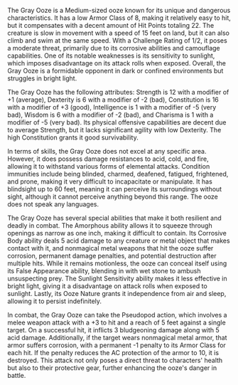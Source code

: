 The Gray Ooze is a Medium-sized ooze known for its unique and dangerous characteristics. It has a low Armor Class of 8, making it relatively easy to hit, but it compensates with a decent amount of Hit Points totaling 22. The creature is slow in movement with a speed of 15 feet on land, but it can also climb and swim at the same speed. With a Challenge Rating of 1/2, it poses a moderate threat, primarily due to its corrosive abilities and camouflage capabilities. One of its notable weaknesses is its sensitivity to sunlight, which imposes disadvantage on its attack rolls when exposed. Overall, the Gray Ooze is a formidable opponent in dark or confined environments but struggles in bright light.

The Gray Ooze has the following attributes: Strength is 12 with a modifier of +1 (average), Dexterity is 6 with a modifier of -2 (bad), Constitution is 16 with a modifier of +3 (good), Intelligence is 1 with a modifier of -5 (very bad), Wisdom is 6 with a modifier of -2 (bad), and Charisma is 1 with a modifier of -5 (very bad). Its physical offensive capabilities are decent due to average Strength, but it lacks significant agility with low Dexterity. The high Constitution grants it good survivability.

In terms of skills, the Gray Ooze does not excel at any specific area. However, it does possess damage resistances to acid, cold, and fire, allowing it to withstand various forms of elemental attacks. Condition immunities include being blinded, charmed, deafened, fatigued, frightened, and prone, making it very difficult to incapacitate or manipulate. It has blindsight up to 60 feet, meaning it can perceive its surroundings without sight, although it cannot perceive anything beyond this range. The ooze does not speak any languages.

The Gray Ooze has several special abilities that make it both resilient and deadly in combat. The Amorphous ability allows it to squeeze through openings as narrow as one inch, making it difficult to contain. Its Corrosive Body ability deals 5 acid damage to any creature or metal object that makes contact with it, and nonmagical metal weapons that hit the ooze suffer corrosion, permanent damage penalties, and potential destruction after multiple hits. While it remains motionless, the ooze can conceal itself using its False Appearance ability, blending in with wet stone to ambush unsuspecting prey. The Sunlight Sensitivity ability makes it less effective in bright light, giving it a disadvantage on attack rolls when exposed to sunlight. Lastly, its Ooze Nature grants it independence from air and sleep, allowing it to persist indefinitely.

In combat, the Gray Ooze can take the Pseudopod action, which involves a melee weapon attack with a +3 to hit and a reach of 5 feet against a single target. On a successful hit, it inflicts 3 bludgeoning damage along with 5 acid damage. Additionally, if the target wears nonmagical metal armor, that armor suffers corrosion, with a permanent -1 penalty to its Armor Class for each hit. If the penalty reduces the AC protection of the armor to 10, it is destroyed. This attack not only poses a direct threat to characters' health but also to their protective gear, further enhancing the ooze's danger in battle.